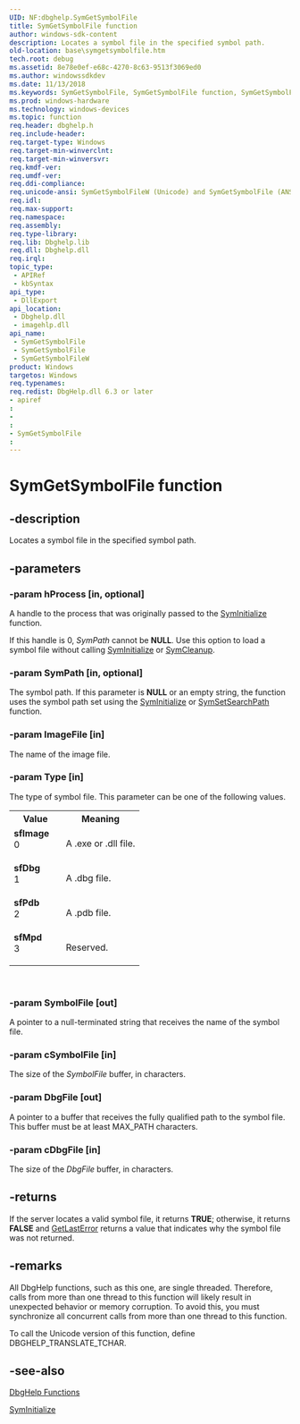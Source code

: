 ```yaml
---
UID: NF:dbghelp.SymGetSymbolFile
title: SymGetSymbolFile function
author: windows-sdk-content
description: Locates a symbol file in the specified symbol path.
old-location: base\symgetsymbolfile.htm
tech.root: debug
ms.assetid: 8e78e0ef-e68c-4270-8c63-9513f3069ed0
ms.author: windowssdkdev
ms.date: 11/13/2018
ms.keywords: SymGetSymbolFile, SymGetSymbolFile function, SymGetSymbolFileW, base.symgetsymbolfile, dbghelp/SymGetSymbolFile, dbghelp/SymGetSymbolFileW, sfDbg, sfImage, sfMpd, sfPdb
ms.prod: windows-hardware
ms.technology: windows-devices
ms.topic: function
req.header: dbghelp.h
req.include-header: 
req.target-type: Windows
req.target-min-winverclnt: 
req.target-min-winversvr: 
req.kmdf-ver: 
req.umdf-ver: 
req.ddi-compliance: 
req.unicode-ansi: SymGetSymbolFileW (Unicode) and SymGetSymbolFile (ANSI)
req.idl: 
req.max-support: 
req.namespace: 
req.assembly: 
req.type-library: 
req.lib: Dbghelp.lib
req.dll: Dbghelp.dll
req.irql: 
topic_type:
 - APIRef
 - kbSyntax
api_type:
 - DllExport
api_location:
 - Dbghelp.dll
 - imagehlp.dll
api_name:
 - SymGetSymbolFile
 - SymGetSymbolFile
 - SymGetSymbolFileW
product: Windows
targetos: Windows
req.typenames: 
req.redist: DbgHelp.dll 6.3 or later
- apiref
: 
- 
: 
- SymGetSymbolFile
: 
---
```


# SymGetSymbolFile function


## -description


Locates a symbol file in the specified symbol path.


## -parameters




### -param hProcess [in, optional]

A handle to the process that was originally passed to the 
<a href="https://msdn.microsoft.com/fb1c98cb-6cd0-4218-aea4-384c24c66395">SymInitialize</a> function. 

If this handle is 0, <i>SymPath</i> cannot be <b>NULL</b>. Use this option to load a symbol file without calling <a href="https://msdn.microsoft.com/fb1c98cb-6cd0-4218-aea4-384c24c66395">SymInitialize</a> or <a href="https://msdn.microsoft.com/56107b71-a3f9-49af-9a90-df3585aed7c8">SymCleanup</a>.


### -param SymPath [in, optional]

The symbol path. If this parameter is <b>NULL</b> or an empty string, the function uses the symbol path set using the 
<a href="https://msdn.microsoft.com/fb1c98cb-6cd0-4218-aea4-384c24c66395">SymInitialize</a> or <a href="https://msdn.microsoft.com/564ba1f6-65c6-4c45-bdbf-41ef0dd8a39d">SymSetSearchPath</a> function.


### -param ImageFile [in]

The name of the image  file.


### -param Type [in]

The type of symbol file. This parameter can be one of the following values.

<table>
<tr>
<th>Value</th>
<th>Meaning</th>
</tr>
<tr>
<td width="40%"><a id="sfImage"></a><a id="sfimage"></a><a id="SFIMAGE"></a><dl>
<dt><b>sfImage</b></dt>
<dt>0</dt>
</dl>
</td>
<td width="60%">
A .exe or .dll file.

</td>
</tr>
<tr>
<td width="40%"><a id="sfDbg"></a><a id="sfdbg"></a><a id="SFDBG"></a><dl>
<dt><b>sfDbg</b></dt>
<dt>1</dt>
</dl>
</td>
<td width="60%">
A .dbg file.

</td>
</tr>
<tr>
<td width="40%"><a id="sfPdb"></a><a id="sfpdb"></a><a id="SFPDB"></a><dl>
<dt><b>sfPdb</b></dt>
<dt>2</dt>
</dl>
</td>
<td width="60%">
A .pdb file.

</td>
</tr>
<tr>
<td width="40%"><a id="sfMpd"></a><a id="sfmpd"></a><a id="SFMPD"></a><dl>
<dt><b>sfMpd</b></dt>
<dt>3</dt>
</dl>
</td>
<td width="60%">
Reserved.

</td>
</tr>
</table>
 


### -param SymbolFile [out]

A pointer to a null-terminated string that receives the name of the symbol file.


### -param cSymbolFile [in]

The size of the <i>SymbolFile</i> buffer, in characters.


### -param DbgFile [out]

A pointer to a buffer that receives the fully qualified path to the symbol file. This buffer must be at least MAX_PATH characters.


### -param cDbgFile [in]

The size of the <i>DbgFile</i> buffer, in characters.


## -returns



If the server locates a valid symbol file, it returns <b>TRUE</b>; otherwise, it returns <b>FALSE</b> and 
<a href="https://msdn.microsoft.com/d852e148-985c-416f-a5a7-27b6914b45d4">GetLastError</a> returns a value that indicates why the symbol file was not returned.




## -remarks



All DbgHelp functions, such as this one, are single threaded. Therefore, calls from more than one thread to this function will likely result in unexpected behavior or memory corruption. To avoid this, you must synchronize all concurrent calls from more than one thread to this function.

To call the Unicode version of this function, define DBGHELP_TRANSLATE_TCHAR.




## -see-also




<a href="https://msdn.microsoft.com/7b28f70b-2d97-4cc2-8064-dfb806f9cffa">DbgHelp Functions</a>



<a href="https://msdn.microsoft.com/fb1c98cb-6cd0-4218-aea4-384c24c66395">SymInitialize</a>
 

 

